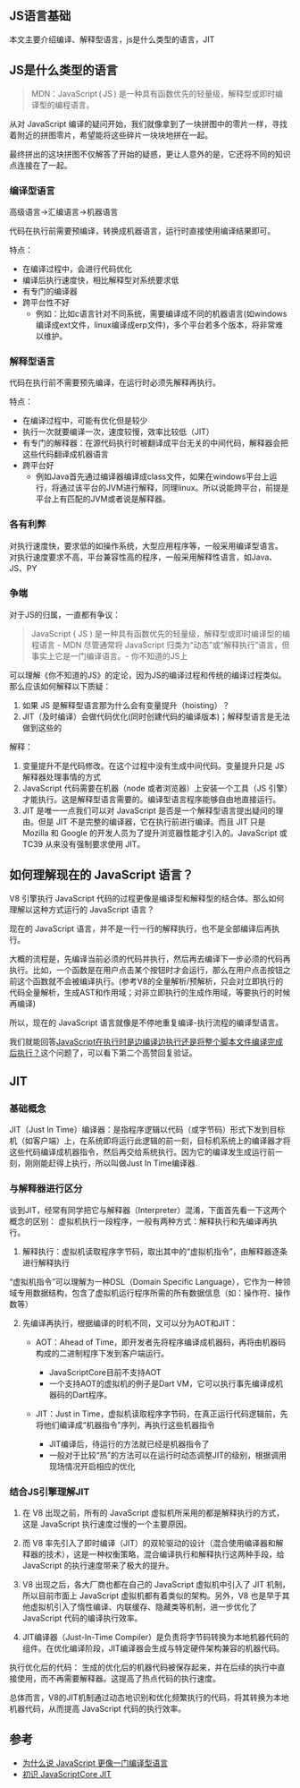 ## JS语言基础
本文主要介绍编译、解释型语言，js是什么类型的语言，JIT

## JS是什么类型的语言

> MDN：JavaScript ( JS ) 是一种具有函数优先的轻量级，解释型或即时编译型的编程语言。

从对 JavaScript 编译的疑问开始，我们就像拿到了一块拼图中的零片一样，寻找着附近的拼图零片，希望能将这些碎片一块块地拼在一起。

最终拼出的这块拼图不仅解答了开始的疑惑，更让人意外的是，它还将不同的知识点连接在了一起。


### 编译型语言
高级语言->汇编语言->机器语言

代码在执行前需要预编译，转换成机器语言，运行时直接使用编译结果即可。

特点：

- 在编译过程中，会进行代码优化
- 编译后执行速度快，相比解释型对系统要求低
- 有专门的编译器
- 跨平台性不好 
   - 例如：比如c语言针对不同系统，需要编译成不同的机器语言(如windows编译成ext文件，linux编译成erp文件)，多个平台若多个版本，将非常难以维护。


### 解释型语言
代码在执行前不需要预先编译，在运行时必须先解释再执行。

特点：

- 在编译过程中，可能有优化但是较少
- 执行一次就要编译一次，速度较慢，效率比较低（JIT）
- 有专门的解释器：在源代码执行时被翻译成平台无关的中间代码，解释器会把这些代码翻译成机器语言
- 跨平台好 
   - 例如Java首先通过编译器编译成class文件，如果在windows平台上运行，将通过该平台的JVM进行解释，同理linux。所以说能跨平台，前提是平台上有匹配的JVM或者说是解释器。

### 各有利弊
对执行速度快，要求低的如操作系统，大型应用程序等，一般采用编译型语言。
对执行速度要求不高，平台兼容性高的程序，一般采用解释性语言，如Java、JS、PY


### 争端
对于JS的归属，一直都有争议：
> JavaScript ( JS ) 是一种具有函数优先的轻量级，解释型或即时编译型的编程语言 - MDN
尽管通常将 JavaScript 归类为“动态”或“解释执行”语言，但事实上它是一门编译语言。- 你不知道的JS上


可以理解《你不知道的JS》的定论，因为JS的编译过程和传统的编译过程类似。
那么应该如何解释以下质疑：

1. 如果 JS 是解释型语言那为什么会有变量提升（hoisting）？
1. JIT（及时编译）会做代码优化(同时创建代码的编译版本)；解释型语言是无法做到这些的

解释：

1. 变量提升不是代码修改。在这个过程中没有生成中间代码。变量提升只是 JS 解释器处理事情的方式
1. JavaScript 代码需要在机器（node 或者浏览器）上安装一个工具（JS 引擎）才能执行。这是解释型语言需要的。编译型语言程序能够自由地直接运行。
1. JIT 是唯一一点我们可以对 JavaScript 是否是一个解释型语言提出疑问的理由。但是 JIT 不是完整的编译器，它在执行前进行编译。而且 JIT 只是 Mozilla 和 Google 的开发人员为了提升浏览器性能才引入的。JavaScript 或 TC39 从来没有强制要求使用 JIT。


## 如何理解现在的 JavaScript 语言？

V8 引擎执行 JavaScript 代码的过程更像是编译型和解释型的结合体。那么如何理解以这种方式运行的 JavaScript 语言？

现在的 JavaScript 语言，并不是一行一行的解释执行，也不是全部编译后再执行。

大概的流程是，先编译当前必须的代码并执行，然后再去编译下一步必须的代码再执行。比如，一个函数是在用户点击某个按钮时才会运行，那么在用户点击按钮之前这个函数就不会被编译执行。(参考V8的全量解析/预解析，只会对立即执行的代码全量解析，生成AST和作用域；对非立即执行的生成作用域，等要执行的时候再编译)

所以，现在的 JavaScript 语言就像是不停地重复编译-执行流程的编译型语言。

我们就能回答[JavaScript在执行时是边编译边执行还是将整个脚本文件编译完成后执行？](https://www.zhihu.com/question/381924902)这个问题了，可以看下第二个高赞回复验证。

## JIT

### 基础概念

JIT（Just In Time）编译器：是指程序逻辑以代码（或字节码）形式下发到目标机（如客户端）上，在系统即将运行此逻辑的前一刻，目标机系统上的编译器才将这些代码编译成机器指令，然后再交给系统执行。因为它的编译发生成运行前一刻，刚刚能赶得上执行，所以叫做Just In Time编译器.


### 与解释器进行区分

谈到JIT，经常有同学把它与解释器（Interpreter）混淆，下面首先看一下这两个概念的区别：
虚拟机执行一段程序，一般有两种方式：解释执行和先编译再执行。


1. 解释执行：虚拟机读取程序字节码，取出其中的“虚拟机指令”，由解释器逐条进行解释执行

“虚拟机指令”可以理解为一种DSL（Domain Specific Language），它作为一种领域专用数据结构，包含了虚拟机运行程序所需的所有数据信息（如：操作符、操作数等）

2. 先编译再执行，根据编译的时机不同，又可以分为AOT和JIT：
   - AOT：Ahead of Time，即开发者先将程序编译成机器码，再将由机器码构成的二进制程序下发到客户端运行。
      - JavaScriptCore目前不支持AOT
      - 一个支持AOT的虚拟机的例子是Dart VM，它可以执行事先编译成机器码的Dart程序。


   - JIT：Just in Time，虚拟机读取程序字节码，在真正运行代码逻辑前，先将他们编译成“机器指令”序列，再执行这些机器指令

      - JIT编译后，待运行的方法就已经是机器指令了
      - 一般对于比较“热”的方法可以在运行时动态调整JIT的级别，根据调用现场情况开启相应的优化

### 结合JS引擎理解JIT

1. 在 V8 出现之前，所有的 JavaScript 虚拟机所采用的都是解释执行的方式，这是 JavaScript 执行速度过慢的一个主要原因。

2. 而 V8 率先引入了即时编译（JIT）的双轮驱动的设计（混合使用编译器和解释器的技术），这是一种权衡策略，混合编译执行和解释执行这两种手段，给 JavaScript 的执行速度带来了极大的提升。

3. V8 出现之后，各大厂商也都在自己的 JavaScript 虚拟机中引入了 JIT 机制，所以目前市面上 JavaScript 虚拟机都有着类似的架构。另外，V8 也是早于其他虚拟机引入了惰性编译、内联缓存、隐藏类等机制，进一步优化了 JavaScript 代码的编译执行效率。

4.  JIT编译器（Just-In-Time Compiler）是负责将字节码转换为本地机器代码的组件。在优化编译阶段，JIT编译器会生成与特定硬件架构兼容的机器代码。

执行优化后的代码： 生成的优化后的机器代码被保存起来，并在后续的执行中直接使用，而不再需要解释器。这提高了热点代码的执行速度。

总体而言，V8的JIT机制通过动态地识别和优化频繁执行的代码，将其转换为本地机器代码，从而提高 JavaScript 代码的执行效率。


## 参考

- [为什么说 JavaScript 更像一门编译型语言](https://zhuanlan.zhihu.com/p/601871778)
- [初识 JavaScriptCore JIT](https://juejin.cn/post/6890187786045882375)

